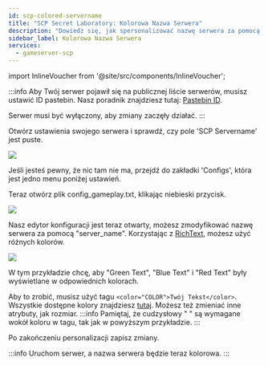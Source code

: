 ```yaml
---
id: scp-colored-servername
title: "SCP Secret Laboratory: Kolorowa Nazwa Serwera"
description: "Dowiedz się, jak spersonalizować nazwę serwera za pomocą kolorowego tekstu dla lepszej widoczności i stylu → Sprawdź teraz"
sidebar_label: Kolorowa Nazwa Serwera
services:
  - gameserver-scp
---
```


import InlineVoucher from '@site/src/components/InlineVoucher';

:::info
Aby Twój serwer pojawił się na publicznej liście serwerów, musisz ustawić ID pastebin. Nasz poradnik znajdziesz tutaj: [Pastebin ID](scp-pastebin.md).

Serwer musi być wyłączony, aby zmiany zaczęły działać.
:::

<InlineVoucher />

Otwórz ustawienia swojego serwera i sprawdź, czy pole 'SCP Servername' jest puste.

![](https://screensaver01.zap-hosting.com/index.php/s/Y9BXkJnBGXy3jWP/preview)

Jeśli jesteś pewny, że nic tam nie ma, przejdź do zakładki 'Configs', która jest jedno menu poniżej ustawień.

Teraz otwórz plik config_gameplay.txt, klikając niebieski przycisk.

![](https://screensaver01.zap-hosting.com/index.php/s/FAm8KQfAonpTWp2/preview)

Nasz edytor konfiguracji jest teraz otwarty, możesz zmodyfikować nazwę serwera za pomocą "server_name". Korzystając z [RichText](https://docs.unity3d.com/Packages/com.unity.ugui@1.0/manual/StyledText.html), możesz użyć różnych kolorów.

![](https://screensaver01.zap-hosting.com/index.php/s/jebLtwqZToWJ27C/preview)

W tym przykładzie chcę, aby "Green Text", "Blue Text" i "Red Text" były wyświetlane w odpowiednich kolorach.

Aby to zrobić, musisz użyć tagu `<color="COLOR">Twój Tekst</color>`. Wszystkie dostępne kolory znajdziesz [tutaj](https://docs.unity3d.com/Packages/com.unity.ugui@1.0/manual/StyledText.html). Możesz też zmieniać inne atrybuty, jak rozmiar.
:::info
Pamiętaj, że cudzysłowy " " są wymagane wokół koloru w tagu, tak jak w powyższym przykładzie.
:::

Po zakończeniu personalizacji zapisz zmiany.

:::info
Uruchom serwer, a nazwa serwera będzie teraz kolorowa.
:::

<InlineVoucher />
